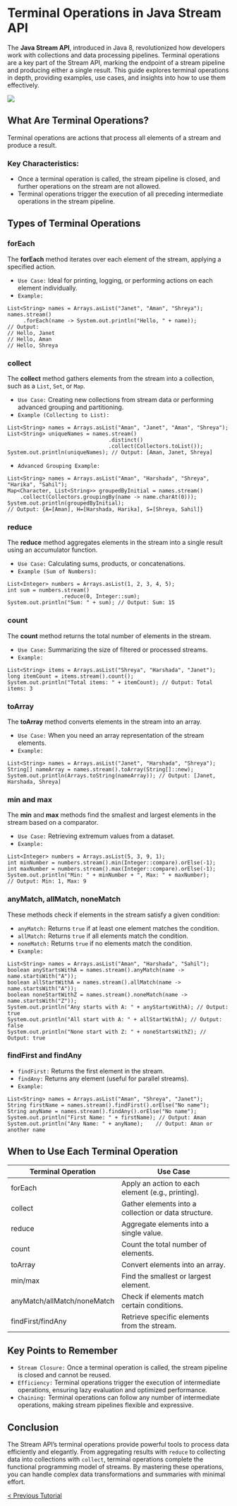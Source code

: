 # Terminal Operations in Java Stream API
The **Java Stream API**, introduced in Java 8, revolutionized how developers work with collections and data processing pipelines. Terminal operations are a key part of the Stream API, marking the endpoint of a stream pipeline and producing either a single result. This guide explores terminal operations in depth, providing examples, use cases, and insights into how to use them effectively.

[![](https://markdown-videos-api.jorgenkh.no/youtube/rtwSlmkAWcE)](https://youtu.be/rtwSlmkAWcE)

## What Are Terminal Operations?
Terminal operations are actions that process all elements of a stream and produce a result.

### Key Characteristics:
* Once a terminal operation is called, the stream pipeline is closed, and further operations on the stream are not allowed.
* Terminal operations trigger the execution of all preceding intermediate operations in the stream pipeline.


## Types of Terminal Operations
### forEach
The **forEach** method iterates over each element of the stream, applying a specified action.
* `Use Case:` Ideal for printing, logging, or performing actions on each element individually.
* `Example:`
```
List<String> names = Arrays.asList("Janet", "Aman", "Shreya");
names.stream()
     .forEach(name -> System.out.println("Hello, " + name));  
// Output:  
// Hello, Janet  
// Hello, Aman  
// Hello, Shreya  
```

### collect
The **collect** method gathers elements from the stream into a collection, such as a `List`, `Set`, or `Map`.
* `Use Case:` Creating new collections from stream data or performing advanced grouping and partitioning.
* `Example (Collecting to List):`
```
List<String> names = Arrays.asList("Aman", "Janet", "Aman", "Shreya");
List<String> uniqueNames = names.stream()
                                .distinct()
                                .collect(Collectors.toList());
System.out.println(uniqueNames); // Output: [Aman, Janet, Shreya]
```

* `Advanced Grouping Example:`
```
List<String> names = Arrays.asList("Aman", "Harshada", "Shreya", "Harika", "Sahil");
Map<Character, List<String>> groupedByInitial = names.stream()
    .collect(Collectors.groupingBy(name -> name.charAt(0)));
System.out.println(groupedByInitial);
// Output: {A=[Aman], H=[Harshada, Harika], S=[Shreya, Sahil]}
```

### reduce
The **reduce** method aggregates elements in the stream into a single result using an accumulator function.
* `Use Case:` Calculating sums, products, or concatenations.
* `Example (Sum of Numbers):`
```
List<Integer> numbers = Arrays.asList(1, 2, 3, 4, 5);
int sum = numbers.stream()
                 .reduce(0, Integer::sum);
System.out.println("Sum: " + sum); // Output: Sum: 15
```

### count
The **count** method returns the total number of elements in the stream.
* `Use Case:` Summarizing the size of filtered or processed streams.
* `Example:`
```
List<String> items = Arrays.asList("Shreya", "Harshada", "Janet");
long itemCount = items.stream().count();
System.out.println("Total items: " + itemCount); // Output: Total items: 3
```

### toArray
The **toArray** method converts elements in the stream into an array.
* `Use Case:` When you need an array representation of the stream elements.
* `Example:`
```
List<String> names = Arrays.asList("Janet", "Harshada", "Shreya");
String[] nameArray = names.stream().toArray(String[]::new);
System.out.println(Arrays.toString(nameArray)); // Output: [Janet, Harshada, Shreya]
```

### min and max
The **min** and **max** methods find the smallest and largest elements in the stream based on a comparator.
* `Use Case:` Retrieving extremum values from a dataset.
* `Example:`
```
List<Integer> numbers = Arrays.asList(5, 3, 9, 1);
int minNumber = numbers.stream().min(Integer::compare).orElse(-1);
int maxNumber = numbers.stream().max(Integer::compare).orElse(-1);
System.out.println("Min: " + minNumber + ", Max: " + maxNumber);
// Output: Min: 1, Max: 9
```

### anyMatch, allMatch, noneMatch
These methods check if elements in the stream satisfy a given condition:
* `anyMatch:` Returns `true` if at least one element matches the condition.
* `allMatch:` Returns `true` if all elements match the condition.
* `noneMatch:` Returns `true` if no elements match the condition.
* `Example:`
```
List<String> names = Arrays.asList("Aman", "Harshada", "Sahil");
boolean anyStartsWithA = names.stream().anyMatch(name -> name.startsWith("A"));
boolean allStartWithA = names.stream().allMatch(name -> name.startsWith("A"));
boolean noneStartWithZ = names.stream().noneMatch(name -> name.startsWith("Z"));
System.out.println("Any starts with A: " + anyStartsWithA); // Output: true
System.out.println("All start with A: " + allStartWithA); // Output: false
System.out.println("None start with Z: " + noneStartsWithZ); // Output: true
```

### findFirst and findAny
* `findFirst:` Returns the first element in the stream.
* `findAny:` Returns any element (useful for parallel streams).
* `Example:`
```
List<String> names = Arrays.asList("Aman", "Shreya", "Janet");
String firstName = names.stream().findFirst().orElse("No name");
String anyName = names.stream().findAny().orElse("No name");
System.out.println("First Name: " + firstName); // Output: Aman
System.out.println("Any Name: " + anyName);    // Output: Aman or another name
```

## When to Use Each Terminal Operation
| Terminal Operation | Use Case |
| ----------------|-------|
|    forEach     |  Apply an action to each element (e.g., printing).  |
|    collect     |  Gather elements into a collection or data structure.  |
|    reduce     |  Aggregate elements into a single value.  |
|    count     |  Count the total number of elements.  |
|    toArray     |  Convert elements into an array.  |
|    min/max     |  Find the smallest or largest element.  |
|    anyMatch/allMatch/noneMatch     |  Check if elements match certain conditions.  |
|    findFirst/findAny     |  Retrieve specific elements from the stream.  |


## Key Points to Remember
* `Stream Closure:` Once a terminal operation is called, the stream pipeline is closed and cannot be reused.
* `Efficiency:` Terminal operations trigger the execution of intermediate operations, ensuring lazy evaluation and optimized performance.
* `Chaining:` Terminal operations can follow any number of intermediate operations, making stream pipelines flexible and expressive.

## Conclusion
The Stream API’s terminal operations provide powerful tools to process data efficiently and elegantly. From aggregating results with `reduce` to collecting data into collections with `collect`, terminal operations complete the functional programming model of streams. By mastering these operations, you can handle complex data transformations and summaries with minimal effort.

[< Previous Tutorial](https://github.com/nakulmitra/java-tutorial/blob/master/java-8-enhancements/intermediate-operations.md)